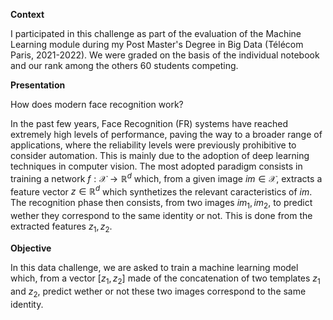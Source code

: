 **Context**

I participated in this challenge as part of the evaluation of the Machine Learning module during my Post Master's Degree in Big Data (Télécom Paris, 2021-2022).
We were graded on the basis of the individual notebook and our rank among the others 60 students competing.

**Presentation**

How does modern face recognition work?

In the past few years, Face Recognition (FR) systems have reached extremely high levels of performance, paving the way to a broader range of applications, where the reliability levels were previously prohibitive to consider automation. This is mainly due to the adoption of deep learning techniques in computer vision. The most adopted paradigm consists in training a network $f: \mathcal{X} \rightarrow \mathbb{R}^{d}$ which, from a given image $i m \in \mathcal{X}$, extracts a feature vector $z \in \mathbb{R}^{d}$ which synthetizes the relevant caracteristics of $i m$. The recognition phase then consists, from two images $i m_{1}, i m_{2}$, to predict wether they correspond to the same identity or not. This is done from the extracted features $z_{1}, z_{2}$.


**Objective** 

In this data challenge, we are asked to train a machine learning model which, from a vector $\left[z_{1}, z_{2}\right]$ made of the concatenation of two templates $z_{1}$ and $z_{2}$, predict wether or not these two images correspond to the same identity.
